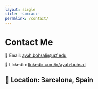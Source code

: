 ```yaml
---
layout: single
title: "Contact"
permalink: /contact/
---
```

# Contact Me

  📧 Email: [ayah.bohsali@upf.edu](ayah.bohsali@upf.edu)  
  
  💼 LinkedIn: [linkedin.com/in/ayah-bohsali](www.linkedin.com/in/ayah-bohsali-b65aa8128)  
  
  📍 Location: Barcelona, Spain  
---
